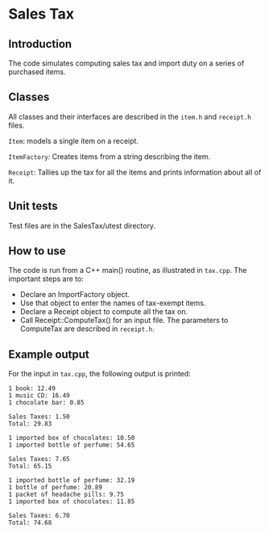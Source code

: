 # Sales Tax

## Introduction

The code simulates computing sales tax and import duty on a series of purchased items.

## Classes

All classes and their interfaces are described in the `item.h` and `receipt.h` files.

`Item`: models a single item on a receipt.

`ItemFactory`: Creates items from a string describing the item.

`Receipt`: Tallies up the tax for all the items and prints information about all of it.


## Unit tests

Test files are in the SalesTax/utest directory.

## How to use

The code is run from a C++ main() routine, as illustrated in `tax.cpp`. The important steps are to:

* Declare an ImportFactory object.
* Use that object to enter the names of tax-exempt items.
* Declare a Receipt object to compute all the tax on.
* Call Receipt::ComputeTax() for an input file. The parameters to ComputeTax are described in `receipt.h`.

## Example output

For the input in `tax.cpp`, the following output is printed:

    1 book: 12.49
    1 music CD: 16.49
    1 chocolate bar: 0.85

    Sales Taxes: 1.50
    Total: 29.83

    1 imported box of chocolates: 10.50
    1 imported bottle of perfume: 54.65

    Sales Taxes: 7.65
    Total: 65.15

    1 imported bottle of perfume: 32.19
    1 bottle of perfume: 20.89
    1 packet of headache pills: 9.75
    1 imported box of chocolates: 11.85

    Sales Taxes: 6.70
    Total: 74.68